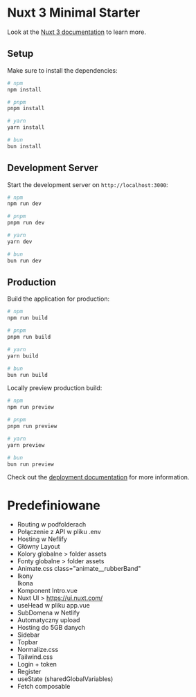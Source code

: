 # Nuxt 3 Minimal Starter

Look at the [Nuxt 3 documentation](https://nuxt.com/docs/getting-started/introduction) to learn more.

## Setup

Make sure to install the dependencies:

```bash
# npm
npm install

# pnpm
pnpm install

# yarn
yarn install

# bun
bun install
```

## Development Server

Start the development server on `http://localhost:3000`:

```bash
# npm
npm run dev

# pnpm
pnpm run dev

# yarn
yarn dev

# bun
bun run dev
```

## Production

Build the application for production:

```bash
# npm
npm run build

# pnpm
pnpm run build

# yarn
yarn build

# bun
bun run build
```

Locally preview production build:

```bash
# npm
npm run preview

# pnpm
pnpm run preview

# yarn
yarn preview

# bun
bun run preview
```

Check out the [deployment documentation](https://nuxt.com/docs/getting-started/deployment) for more information.

# Predefiniowane

- Routing w podfolderach
- Połączenie z API w pliku .env
- Hosting w Neflify
- Główny Layout
- Kolory globalne > folder assets
- Fonty globalne > folder assets
- Animate.css class="animate__rubberBand"
- Ikony <div><Icon name="bxl:facebook-circle" />Ikona</div>
- Komponent Intro.vue
- Nuxt UI > https://ui.nuxt.com/
- useHead w pliku app.vue
- SubDomena w Netlify
- Automatyczny upload
- Hosting do 5GB danych
- Sidebar
- Topbar
- Normalize.css
- Tailwind.css
- Login + token
- Register
- useState (sharedGlobalVariables)
- Fetch composable

